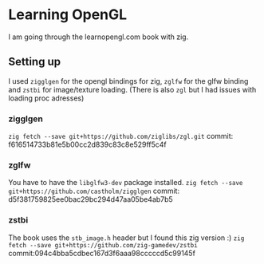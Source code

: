 # Learning OpenGL
I am going through the learnopengl.com book with zig.
## Setting up
I used `zigglgen` for the opengl bindings for zig, `zglfw` for the glfw binding and `zstbi` for image/texture loading.
(There is also `zgl` but I had issues with loading proc adresses)
### zigglgen
`zig fetch --save git+https://github.com/ziglibs/zgl.git`
commit: f616514733b81e5b00cc2d839c83c8e529ff5c4f
### zglfw
You have to have the `libglfw3-dev` package installed.
`zig fetch --save git+https://github.com/castholm/zigglgen`
commit: d5f381759825ee0bac29bc294d47aa05be4ab7b5
### zstbi
The book uses the `stb_image.h` header but I found this zig version :)
`zig fetch --save git+https://github.com/zig-gamedev/zstbi`
commit:094c4bba5cdbec167d3f6aaa98cccccd5c99145f
